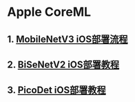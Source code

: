 # Apple CoreML


## 1. [MobileNetV3 iOS部署流程](./mobilenet/mobilenetv3.md)

## 2. [BiSeNetV2 iOS部署教程](./bisenet/biseneetv2.md)

## 3. [PicoDet iOS部署教程](./picodet/picodet.md)


